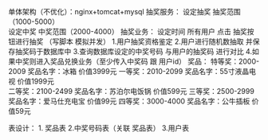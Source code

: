 单体架构（不优化）：nginx+tomcat+mysql
抽奖服务：
设定抽奖 抽奖范围 （1000-5000）  
设定中奖 中奖范围（2000-4000）
抽奖业务：
设定时间 所有用户 点击 抽奖按钮进行抽奖 （写脚本 模拟并发）
1.用户抽奖资格鉴定
2.用户进行随机数抽取  并保存抽奖码于数据库中
3.查询数据库设定的中奖号码 与用户的抽奖码 进行对比
4.如果中奖则进入奖品兑换业务（至少传入中奖码 跟 用户id）
奖品：  特等奖：2000-2009   奖品名字：冰箱 价值3999元
        一等奖：2010-2099	  奖品名字：55寸液晶电视 价值1999元	
        二等奖：2100-2499	  奖品名字：苏泊尔电饭锅  价值599元
        三等奖：2500-2999	  奖品名字：爱马仕充电宝  价值99元
        四等奖：3000-4000	  奖品名字：公牛插板  价值59元

表设计： 1.  奖品表
2.中奖号码表（关联 奖品表）
3.用户表 